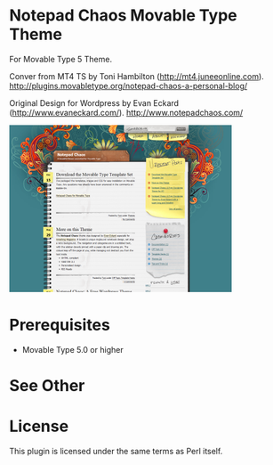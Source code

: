 # Notepad Chaos Movable Type Theme

For Movable Type 5 Theme. 

Conver from MT4 TS by Toni Hambilton (http://mt4.juneeonline.com).
http://plugins.movabletype.org/notepad-chaos-a-personal-blog/

Original Design for Wordpress by Evan Eckard (http://www.evaneckard.com/).
http://www.notepadchaos.com/

![Theme image og Notepad Chaos][id]

# Prerequisites

* Movable Type 5.0 or higher

# See Other

# License

This plugin is licensed under the same terms as Perl itself.

[id]: https://github.com/naoaki011/mt5-theme-notepad-chaos/blob/master/themes/notepad_chaos/NotepadChaos.png?raw=true  "Notepad Chaos"
